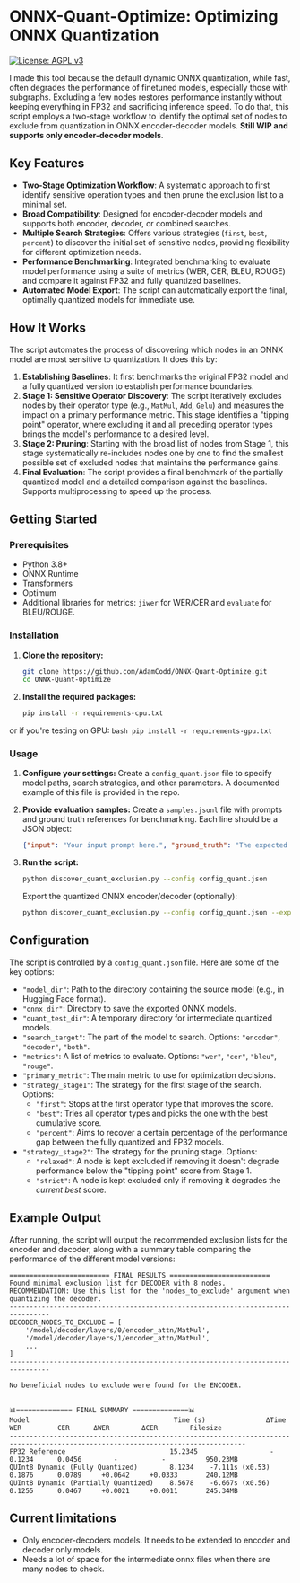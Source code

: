 # ONNX-Quant-Optimize: Optimizing ONNX Quantization

[![License: AGPL v3](https://img.shields.io/badge/License-AGPL_v3-blue.svg)](https://www.gnu.org/licenses/agpl-3.0)

I made this tool because the default dynamic ONNX quantization, while fast, often degrades the performance of finetuned models, especially those with subgraphs. Excluding a few nodes restores performance instantly without keeping everything in FP32 and sacrificing  inference speed. To do that, this script employs a two-stage workflow to identify the optimal set of nodes to exclude from quantization in ONNX encoder-decoder models. **Still WIP and supports only encoder-decoder models**.

## Key Features

*   **Two-Stage Optimization Workflow**: A systematic approach to first identify sensitive operation types and then prune the exclusion list to a minimal set.
*   **Broad Compatibility**: Designed for encoder-decoder models and supports both encoder, decoder, or combined searches.
*   **Multiple Search Strategies**: Offers various strategies (`first`, `best`, `percent`) to discover the initial set of sensitive nodes, providing flexibility for different optimization needs.
*   **Performance Benchmarking**: Integrated benchmarking to evaluate model performance using a suite of metrics (WER, CER, BLEU, ROUGE) and compare it against FP32 and fully quantized baselines.
*   **Automated Model Export**: The script can automatically export the final, optimally quantized models for immediate use.

## How It Works

The script automates the process of discovering which nodes in an ONNX model are most sensitive to quantization. It does this by:

1.  **Establishing Baselines**: It first benchmarks the original FP32 model and a fully quantized version to establish performance boundaries.
2.  **Stage 1: Sensitive Operator Discovery**: The script iteratively excludes nodes by their operator type (e.g., `MatMul`, `Add`, `Gelu`) and measures the impact on a primary performance metric. This stage identifies a "tipping point" operator, where excluding it and all preceding operator types brings the model's performance to a desired level.
3.  **Stage 2: Pruning**: Starting with the broad list of nodes from Stage 1, this stage systematically re-includes nodes one by one to find the smallest possible set of excluded nodes that maintains the performance gains.
4.  **Final Evaluation**: The script provides a final benchmark of the partially quantized model and a detailed comparison against the baselines.
Supports multiprocessing to speed up the process.

## Getting Started

### Prerequisites

*   Python 3.8+
*   ONNX Runtime
*   Transformers
*   Optimum
*   Additional libraries for metrics: `jiwer` for WER/CER and `evaluate` for BLEU/ROUGE.

### Installation

1.  **Clone the repository:**
    ```bash
    git clone https://github.com/AdamCodd/ONNX-Quant-Optimize.git
    cd ONNX-Quant-Optimize
    ```

2.  **Install the required packages:**
    ```bash
    pip install -r requirements-cpu.txt
    ```
or if you're testing on GPU:
    ```bash
    pip install -r requirements-gpu.txt
    ```

### Usage

1.  **Configure your settings:**
    Create a `config_quant.json` file to specify model paths, search strategies, and other parameters. A documented example of this file is provided in the repo.

2.  **Provide evaluation samples:**
    Create a `samples.jsonl` file with prompts and ground truth references for benchmarking. Each line should be a JSON object:
    ```json
    {"input": "Your input prompt here.", "ground_truth": "The expected output."}
    ```

3.  **Run the script:**
    ```bash
    python discover_quant_exclusion.py --config config_quant.json
    ```
    Export the quantized ONNX encoder/decoder (optionally):
     ```bash
    python discover_quant_exclusion.py --config config_quant.json --export_final path/to/your/directory
    ```   

## Configuration

The script is controlled by a `config_quant.json` file. Here are some of the key options:

*   `"model_dir"`: Path to the directory containing the source model (e.g., in Hugging Face format).
*   `"onnx_dir"`: Directory to save the exported ONNX models.
*   `"quant_test_dir"`: A temporary directory for intermediate quantized models.
*   `"search_target"`: The part of the model to search. Options: `"encoder"`, `"decoder"`, `"both"`.
*   `"metrics"`: A list of metrics to evaluate. Options: `"wer"`, `"cer"`, `"bleu"`, `"rouge"`.
*   `"primary_metric"`: The main metric to use for optimization decisions.
*   `"strategy_stage1"`: The strategy for the first stage of the search. Options:
    *   `"first"`: Stops at the first operator type that improves the score.
    *   `"best"`: Tries all operator types and picks the one with the best cumulative score.
    *   `"percent"`: Aims to recover a certain percentage of the performance gap between the fully quantized and FP32 models.
*   `"strategy_stage2"`: The strategy for the pruning stage. Options:
    *   `"relaxed"`: A node is kept excluded if removing it doesn't degrade performance below the "tipping point" score from Stage 1.
    *   `"strict"`: A node is kept excluded only if removing it degrades the *current best* score.

## Example Output

After running, the script will output the recommended exclusion lists for the encoder and decoder, along with a summary table comparing the performance of the different model versions:

```
========================= FINAL RESULTS =========================
Found minimal exclusion list for DECODER with 8 nodes.
RECOMMENDATION: Use this list for the 'nodes_to_exclude' argument when quantizing the decoder.
--------------------------------------------------------------------------------
DECODER_NODES_TO_EXCLUDE = [
    '/model/decoder/layers/0/encoder_attn/MatMul',
    '/model/decoder/layers/1/encoder_attn/MatMul',
    ...
]
--------------------------------------------------------------------------------

No beneficial nodes to exclude were found for the ENCODER.


📊============== FINAL SUMMARY ==============📊
Model                                    Time (s)               ΔTime      WER         CER      ΔWER        ΔCER        Filesize
---------------------------------------------------------------------------------------------------------------------------------
FP32 Reference                          15.2345                  -     0.1234      0.0456        -           -          950.23MB
QUInt8 Dynamic (Fully Quantized)        8.1234    -7.111s (x0.53)      0.1876      0.0789     +0.0642     +0.0333       240.12MB
QUInt8 Dynamic (Partially Quantized)    8.5678    -6.667s (x0.56)      0.1255      0.0467     +0.0021     +0.0011       245.34MB
```

## Current limitations
* Only encoder-decoders models. It needs to be extended to encoder and decoder only models.
* Needs a lot of space for the intermediate onnx files when there are many nodes to check.

